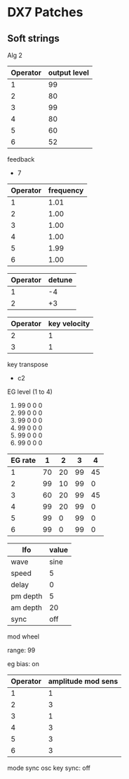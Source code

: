 # DX7 Patches

## Soft strings

Alg 2

|Operator | output level |
|---|---|
|1| 99 |
|2| 80 |
|3| 99 |
|4| 80 |
|5| 60 |
|6| 52 |

feedback
- 7 

|Operator | frequency |
|---|---|
|1| 1.01 |
|2| 1.00 |
|3| 1.00 |
|4| 1.00 |
|5| 1.99 |
|6| 1.00 |

|Operator| detune |
|---|---|
| 1 | -4 |
| 2 | +3 |

|Operator| key velocity |
|---|---|
| 2 | 1 |
| 3 | 1 |

key transpose
- c2

EG level (1 to 4)
1. 99 0 0 0 
2. 99 0 0 0 
3. 99 0 0 0 
4. 99 0 0 0 
5. 99 0 0 0 
6. 99 0 0 0 

| EG rate | 1 | 2 | 3 | 4 |
|---|---|---|---|---|
| 1 | 70 | 20 | 99 | 45 |
| 2 | 99 | 10 | 99 | 0 |
| 3 | 60 | 20 | 99 | 45 |
| 4 | 99 | 20 | 99 | 0 |
| 5 | 99 | 0 | 99 | 0 |
| 6 | 99 | 0 | 99 | 0 |

| lfo  | value |
|---|---|
| wave | sine 
| speed | 5 |
| delay | 0 |
| pm depth | 5 |
| am depth | 20 |
| sync | off |

mod wheel

range: 99

eg bias: on

|Operator | amplitude mod sens |
|---|---|
|1| 1 |
|2| 3 |
|3| 1 |
|4| 3 |
|5| 3 |
|6| 3 |

mode sync
osc key sync: off
